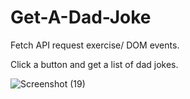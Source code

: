 # Get-A-Dad-Joke
Fetch API request exercise/ DOM events.

Click a button and get a list of dad jokes. 

![Screenshot (19)](https://user-images.githubusercontent.com/71195337/103101299-ef06ea80-45e4-11eb-9a03-30c0e9f3e4a2.png)


